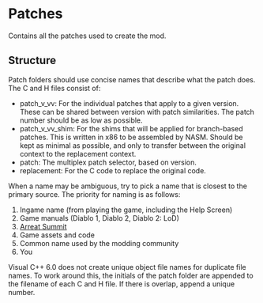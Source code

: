 # Patches
Contains all the patches used to create the mod.

## Structure
Patch folders should use concise names that describe what the patch does. The C and H files consist of:

- patch_v_vv: For the individual patches that apply to a given version. These can be shared between version with patch similarities. The patch number should be as low as possible.
- patch_v_vv_shim: For the shims that will be applied for branch-based patches. This is written in x86 to be assembled by NASM. Should be kept as minimal as possible, and only to transfer between the original context to the replacement context.
- patch: The multiplex patch selector, based on version.
- replacement: For the C code to replace the original code.

When a name may be ambiguous, try to pick a name that is closest to the primary source. The priority for naming is as follows:

1. Ingame name (from playing the game, including the Help Screen)
2. Game manuals (Diablo 1, Diablo 2, Diablo 2: LoD)
3. [Arreat Summit](https://classic.battle.net/diablo2exp)
4. Game assets and code
5. Common name used by the modding community
6. You

Visual C++ 6.0 does not create unique object file names for duplicate file names. To work around this, the initials of the patch folder are appended to the filename of each C and H file. If there is overlap, append a unique number.

